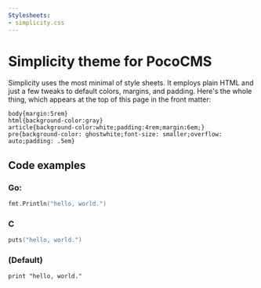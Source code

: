 ```yaml
---
Stylesheets:
- simplicity.css
---
```


# Simplicity theme for PocoCMS

Simplicity uses the most minimal of style sheets.
It employs plain HTML and just a few tweaks to default
colors, margins, and padding. Here's the whole thing,
which appears at the top of this page in the front matter:

```
body{margin:5rem}
html{background-color:gray}
article{background-color:white;padding:4rem;margin:6em;}
pre{background-color: ghostwhite;font-size: smaller;overflow: auto;padding: .5em}
```

## Code examples

### Go:

```go
fmt.Println("hello, world.")
```
### C
```c
puts("hello, world.")
```

### (Default)
```
print "hello, world."
```


